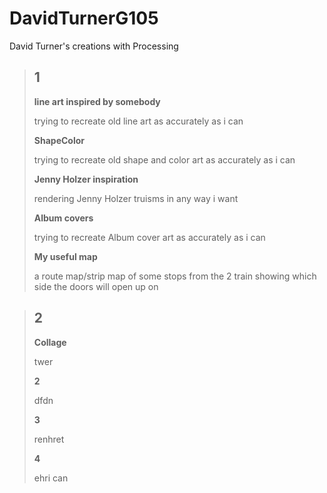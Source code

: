 # DavidTurnerG105
David Turner's creations with Processing
>## 1
> **line art inspired by somebody**
>
> trying to recreate old line art as accurately as i can
>
>**ShapeColor**
>
>trying to recreate old shape and color art as accurately as i can
>
>**Jenny Holzer inspiration**
>
>rendering Jenny Holzer truisms in any way i want
>
>**Album covers**
>
>trying to recreate Album cover art as accurately as i can
>
>**My useful map**
>
>a route map/strip map of some stops from the 2 train showing which side the doors will open up on

>## 2
> **Collage**
>
> twer
>
>**2**
>
>dfdn
>
>**3**
>
>renhret
>
>**4**
>
>ehri can
>
